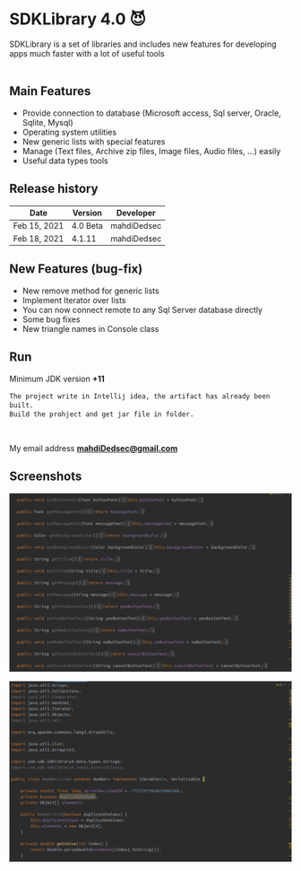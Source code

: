 # SDKLibrary 4.0 :smiling_imp:
SDKLibrary is a set of libraries and includes new features for developing apps much faster with a lot of useful tools
</br>
</br>

## Main Features

* Provide connection to database (Microsoft access, Sql server, Oracle, Sqlite, Mysql)
* Operating system utilities
* New generic lists with special features 
* Manage (Text files, Archive zip files, Image files, Audio files, ...) easily
* Useful data types tools


## Release history

Date | Version | Developer
------------ | ------------- | -------------
Feb 15, 2021  | 4.0 Beta | mahdiDedsec
Feb 18, 2021 | 4.1.11 | mahdiDedsec


## New Features (bug-fix)

* New remove method for generic lists
* Implement Iterator over lists
* You can now connect remote to any Sql Server database directly
* Some bug fixes 
* New triangle names in Console class

## Run

Minimum JDK version **+11**

```
The project write in Intellij idea, the artifact has already been built.
Build the prohject and get jar file in folder.
```
</br>

My email address **mahdiDedsec@gmail.com**
</br>

## Screenshots

![ERROR](/shots/img1.png) <br/>

![ERROR](/shots/img2.png) <br/>
